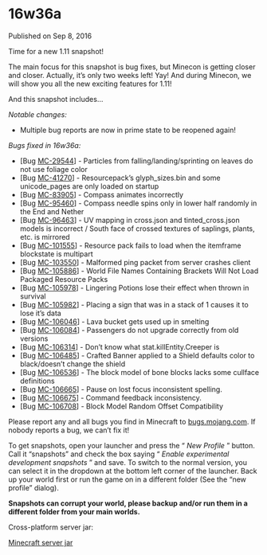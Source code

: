 # 16w36a
Published on Sep 8, 2016

Time for a new 1.11 snapshot!

The main focus for this snapshot is bug fixes, but Minecon is getting closer
and closer. Actually, it’s only two weeks left! Yay! And during Minecon, we
will show you all the new exciting features for 1.11!

And this snapshot includes…

_Notable changes:_

  * Multiple bug reports are now in prime state to be reopened again!

_Bugs fixed in 16w36a:_

  * [Bug [MC-29544](https://bugs.mojang.com/browse/MC-29544)] - Particles from falling/landing/sprinting on leaves do not use foliage color
  * [Bug [MC-41270](https://bugs.mojang.com/browse/MC-41270)] - Resourcepack’s glyph_sizes.bin and some unicode_pages are only loaded on startup
  * [Bug [MC-83905](https://bugs.mojang.com/browse/MC-83905)] - Compass animates incorrectly
  * [Bug [MC-95460](https://bugs.mojang.com/browse/MC-95460)] - Compass needle spins only in lower half randomly in the End and Nether
  * [Bug [MC-96463](https://bugs.mojang.com/browse/MC-96463)] - UV mapping in cross.json and tinted_cross.json models is incorrect / South face of crossed textures of saplings, plants, etc. is mirrored
  * [Bug [MC-101555](https://bugs.mojang.com/browse/MC-101555)] - Resource pack fails to load when the itemframe blockstate is multipart
  * [Bug [MC-103550](https://bugs.mojang.com/browse/MC-103550)] - Malformed ping packet from server crashes client
  * [Bug [MC-105886](https://bugs.mojang.com/browse/MC-105886)] - World File Names Containing Brackets Will Not Load Packaged Resource Packs
  * [Bug [MC-105978](https://bugs.mojang.com/browse/MC-105978)] - Lingering Potions lose their effect when thrown in survival
  * [Bug [MC-105982](https://bugs.mojang.com/browse/MC-105982)] - Placing a sign that was in a stack of 1 causes it to lose it’s data
  * [Bug [MC-106046](https://bugs.mojang.com/browse/MC-106046)] - Lava bucket gets used up in smelting
  * [Bug [MC-106084](https://bugs.mojang.com/browse/MC-106084)] - Passengers do not upgrade correctly from old versions
  * [Bug [MC-106314](https://bugs.mojang.com/browse/MC-106314)] - Don’t know what stat.killEntity.Creeper is
  * [Bug [MC-106485](https://bugs.mojang.com/browse/MC-106485)] - Crafted Banner applied to a Shield defaults color to black/doesn’t change the shield
  * [Bug [MC-106536](https://bugs.mojang.com/browse/MC-106536)] - The block model of bone blocks lacks some cullface definitions
  * [Bug [MC-106665](https://bugs.mojang.com/browse/MC-106665)] - Pause on lost focus inconsistent spelling.
  * [Bug [MC-106675](https://bugs.mojang.com/browse/MC-106675)] - Command feedback inconsistency.
  * [Bug [MC-106708](https://bugs.mojang.com/browse/MC-106708)] - Block Model Random Offset Compatibility

Please report any and all bugs you find in Minecraft to
[bugs.mojang.com](https://bugs.mojang.com). If nobody reports a bug, we can’t
fix it!

To get snapshots, open your launcher and press the “ _New Profile_ ” button.
Call it “snapshots” and check the box saying “ _Enable experimental
development snapshots_ ” and save. To switch to the normal version, you can
select it in the dropdown at the bottom left corner of the launcher. Back up
your world first or run the game on in a different folder (See the “new
profile” dialog).

**Snapshots can corrupt your world, please backup and/or run them in a
different folder from your main worlds.**

Cross-platform server jar:

[Minecraft server
jar](https://launcher.mojang.com/mc/game/16w36a/server/921580b22ce7d48f9d541364a3b04eebb680222e/server.jar)


